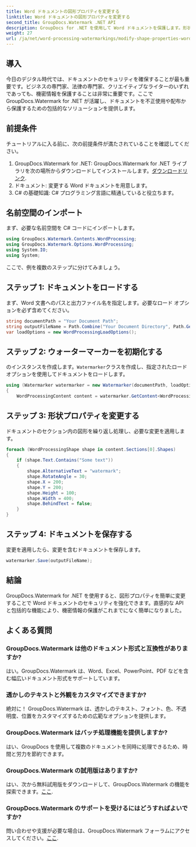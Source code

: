 ```yaml
---
title: Word ドキュメントの図形プロパティを変更する
linktitle: Word ドキュメントの図形プロパティを変更する
second_title: GroupDocs.Watermark .NET API
description: GroupDocs for .NET を使用して Word ドキュメントを保護します。形状プロパティを簡単に変更してセキュリティを強化します。
weight: 27
url: /ja/net/word-processing-watermarkings/modify-shape-properties-word-docs/
---
```

## 導入
今日のデジタル時代では、ドキュメントのセキュリティを確保することが最も重要です。ビジネスの専門家、法律の専門家、クリエイティブなライターのいずれであっても、機密情報を保護することは非常に重要です。ここで GroupDocs.Watermark for .NET が活躍し、ドキュメントを不正使用や配布から保護するための包括的なソリューションを提供します。
## 前提条件
チュートリアルに入る前に、次の前提条件が満たされていることを確認してください。
1.  GroupDocs.Watermark for .NET: GroupDocs.Watermark for .NET ライブラリを次の場所からダウンロードしてインストールします。[ダウンロードリンク](https://releases.groupdocs.com/Watermark/net/).
2. ドキュメント: 変更する Word ドキュメントを用意します。
3. C# の基礎知識: C# プログラミング言語に精通していると役立ちます。

## 名前空間のインポート
まず、必要な名前空間を C# コードにインポートします。
```csharp
using GroupDocs.Watermark.Contents.WordProcessing;
using GroupDocs.Watermark.Options.WordProcessing;
using System.IO;
using System;
```
ここで、例を複数のステップに分けてみましょう。
## ステップ 1: ドキュメントをロードする
まず、Word 文書へのパスと出力ファイル名を指定します。必要なロード オプションを必ず含めてください。
```csharp
string documentPath = "Your Document Path";
string outputFileName = Path.Combine("Your Document Directory", Path.GetFileName(documentPath));
var loadOptions = new WordProcessingLoadOptions();
```
## ステップ 2: ウォーターマーカーを初期化する
のインスタンスを作成します。`Watermarker`クラスを作成し、指定されたロード オプションを使用してドキュメントをロードします。
```csharp
using (Watermarker watermarker = new Watermarker(documentPath, loadOptions))
{
    WordProcessingContent content = watermarker.GetContent<WordProcessingContent>();
```
## ステップ 3: 形状プロパティを変更する
ドキュメントのセクション内の図形を繰り返し処理し、必要な変更を適用します。
```csharp
foreach (WordProcessingShape shape in content.Sections[0].Shapes)
{
    if (shape.Text.Contains("Some text"))
    {
        shape.AlternativeText = "watermark";
        shape.RotateAngle = 30;
        shape.X = 200;
        shape.Y = 200;
        shape.Height = 100;
        shape.Width = 400;
        shape.BehindText = false;
    }
}
```
## ステップ 4: ドキュメントを保存する
変更を適用したら、変更を含むドキュメントを保存します。
```csharp
watermarker.Save(outputFileName);
```
## 結論
GroupDocs.Watermark for .NET を使用すると、図形プロパティを簡単に変更することで Word ドキュメントのセキュリティを強化できます。直感的な API と包括的な機能により、機密情報の保護がこれまでになく簡単になりました。

## よくある質問
### GroupDocs.Watermark は他のドキュメント形式と互換性がありますか?
はい。GroupDocs.Watermark は、Word、Excel、PowerPoint、PDF などを含む幅広いドキュメント形式をサポートしています。
### 透かしのテキストと外観をカスタマイズできますか?
絶対に！ GroupDocs.Watermark は、透かしのテキスト、フォント、色、不透明度、位置をカスタマイズするための広範なオプションを提供します。
### GroupDocs.Watermark はバッチ処理機能を提供しますか?
はい、GroupDocs を使用して複数のドキュメントを同時に処理できるため、時間と労力を節約できます。
### GroupDocs.Watermark の試用版はありますか?
はい、次から無料試用版をダウンロードして、GroupDocs.Watermark の機能を探索できます。[ここ](https://releases.groupdocs.com/).
### GroupDocs.Watermark のサポートを受けるにはどうすればよいですか?
問い合わせや支援が必要な場合は、GroupDocs.Watermark フォーラムにアクセスしてください。[ここ](https://forum.groupdocs.com/c/watermark/19).